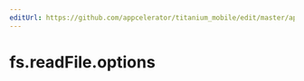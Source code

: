 ```yaml
---
editUrl: https://github.com/appcelerator/titanium_mobile/edit/master/apidoc/NodeJS/fs.yml
---
```

# fs.readFile.options

<TypeHeader/>

<ApiDocs/>
